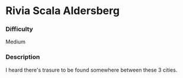 # Rivia Scala Aldersberg

### Difficulty

Medium

### Description

I heard there's trasure to be found somewhere between these 3 cities.

